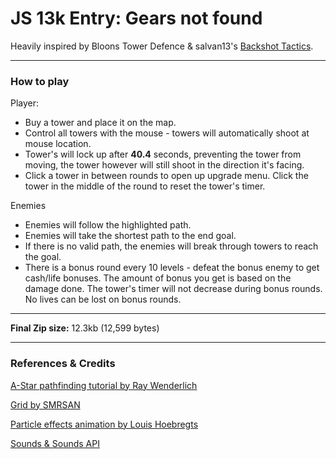 # JS 13k Entry: Gears not found
Heavily inspired by Bloons Tower Defence & salvan13's [Backshot Tactics](https://backshot-tactics.herokuapp.com/).
___
### How to play
Player:
 - Buy a tower and place it on the map.
 - Control all towers with the mouse - towers will automatically shoot at mouse location.
 - Tower's will lock up after **40.4** seconds, preventing the tower from moving, the tower however will still shoot in the direction it's facing.
 - Click a tower in between rounds to open up upgrade menu. Click the tower in the middle of the round to reset the tower's timer.

Enemies
 - Enemies will follow the highlighted path.
 - Enemies will take the shortest path to the end goal.
 - If there is no valid path, the enemies will break through towers to reach the goal.
 - There is a bonus round every 10 levels - defeat the bonus enemy to get cash/life bonuses. The amount of bonus you get is based on the damage done. The tower's timer will not decrease during bonus rounds. No lives can be lost on bonus rounds.
___
**Final Zip size:** 12.3kb (12,599 bytes)
___
### References & Credits
[A-Star pathfinding tutorial by Ray Wenderlich](https://www.raywenderlich.com/3016-introduction-to-a-pathfinding)

[Grid by SMRSAN](https://repl.it/@smrsan761)

[Particle effects animation by Louis Hoebregts](https://css-tricks.com/playing-with-particles-using-the-web-animations-api/)

[Sounds & Sounds API](https://github.com/mneubrand/jsfxr)